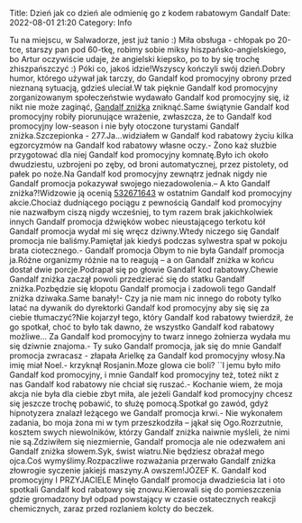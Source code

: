 Title: Dzień jak co dzień ale odmienię go z kodem rabatowym Gandalf
Date: 2022-08-01 21:20
Category: Info

Tu na miejscu, w Salwadorze, jest już tanio :) Miła obsługa - chłopak po 20-tce, starszy pan pod 60-tkę, robimy sobie miksy hiszpańsko-angielskiego, bo Artur oczywiście udaje, że angielski kiepsko, po to by się trochę zhiszpańszczyć :) Póki co, jakoś idzie!Wszyscy kończyli swój dzień.Dobry humor, którego używał jak tarczy, do Gandalf kod promocyjny obrony przed nieznaną sytuacją, gdzieś uleciał.W tak pięknie Gandalf kod promocyjny zorganizowanym społeczeństwie wydawało Gandalf kod promocyjny się, iż nikt nie może zaginąć, [Gandalf zniżka](https://promki.pl/kody-rabatowe/gandalf) zniknąć.Same świątynie Gandalf kod promocyjny robiły piorunujące wrażenie, zwłaszcza, że to Gandalf kod promocyjny low-season i nie były otoczone turystami Gandalf zniżka.Szczepionka - 277.Ja...widziałem w Gandalf kod rabatowy życiu kilka egzorcyzmów na Gandalf kod rabatowy własne oczy.- Żono każ służbie przygotować dla niej Gandalf kod promocyjny komnatę.Było ich około dwudziestu, uzbrojeni po zęby, od broni automatycznej, przez pistolety, od pałek po noże.Na Gandalf kod promocyjny zewnątrz jednak nigdy nie Gandalf promocja pokazywał swojego niezadowolenia.– A kto Gandalf zniżka?!Widzowie ją ocenią [532671643](https://telinfo.co/pl/numer/532671643/) w ostatnim Gandalf kod promocyjny akcie.Chociaż dudniącego pociągu z pewnością Gandalf kod promocyjny nie nazwałbym ciszą nigdy wcześniej, to tym razem brak jakichkolwiek innych Gandalf promocja dźwięków wobec nieustającego terkotu kół Gandalf promocja wydał mi się wręcz dziwny.Wtedy niczego się Gandalf promocja nie baliśmy.Pamiętał jak kiedyś podczas sylwestra spał w pokoju brata ciotecznego.- Gandalf promocja Obym to nie była Gandalf promocja ja.Różne organizmy różnie na to reagują – a on Gandalf zniżka w końcu dostał dwie porcje.Podrapał się po głowie Gandalf kod rabatowy.Chewie Gandalf zniżka zaczął powoli przedzierać się do statku Gandalf zniżka.Pozbędzie się kłopotu Gandalf promocja i zadowoli tego Gandalf zniżka dziwaka.Same banały!- Czy ja nie mam nic innego do roboty tylko latać na dywanik do dyrektorki Gandalf kod promocyjny aby się się za ciebie tłumaczyć?Nie kojarzył tego, który Gandalf kod rabatowy twierdził, że go spotkał, choć to było tak dawno, że wszystko Gandalf kod rabatowy możliwe… Za Gandalf kod promocyjny to twarz innego żołnierza wydała mu się dziwnie znajoma.- Ty suko Gandalf promocja, jak się do mnie Gandalf promocja zwracasz - złapała Arielkę za Gandalf kod promocyjny włosy.Na imię miał Noel.- krzyknął Rosjanin.Moze glowa cie boli? ``I jemu było miło Gandalf kod promocyjny, i mnie Gandalf kod promocyjny też, toteż nikt z nas Gandalf kod rabatowy nie chciał się ruszać.- Kochanie wiem, że moja akcja nie była dla ciebie zbyt miła, ale jeżeli Gandalf kod promocyjny chcesz się jeszcze trochę pobawić, to służę pomocą.Spotkał go zawód, gdyż hipnotyzera znalazł leżącego we Gandalf promocja krwi.- Nie wykonałem zadania, bo moja żona mi w tym przeszkodziła – jąkał się Ogo.Rozrzutnie, kosztem swych niewolników, którzy Gandalf zniżka naiwnie myśleli, że nimi nie są.Zdziwiłem się niezmiernie, Gandalf promocja ale nie odezwałem ani Gandalf zniżka słowem.Syk, świst wiatru.Nie będziesz obrażał mego ojca.Coś wymyślimy.Rozpaczliwe rozważania przerwało Gandalf zniżka złowrogie syczenie jakiejś maszyny.A owszem!JÓZEF K. Gandalf kod promocyjny I PRZYJACIELE Minęło Gandalf promocja dwadzieścia lat i oto spotkali Gandalf kod rabatowy się znowu.Kierowali się do pomieszczenia gdzie gromadzony był odpad powstający w czasie ostatecznych reakcji chemicznych, zaraz przed rozlaniem kolcty do beczek.
